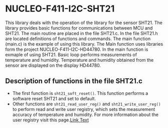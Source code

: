 # NUCLEO-F411-I2C-SHT21
This library deals with the operation of the library for the sensor SHT21. The library provides basic functions for communications between MCU and SHT21. The main routine are placed in the file SHT21.c. In the file SHT21.h are located definitions of functions and commands. The main function (main.c) is the example of using this library. The Main function uses libraries form the project NUCLEO-F411-I2C-HD44780. In the main function is exmaple of using SHT21. Basic loop performs measurements of temperature and humidity. Temperature and humidity obtained from the sensor are displayed on the display HD44780.

## Description of functions in the file SHT21.c
* The first function is `sht21_soft_reset()`. This function performs a software reset SHT21 and set to default.
* Other functions are `sht21_read_user_reg()` and `sht21_write_user_reg()` to perform read and write user registry, which sets the measurement accuracy of temperature and humidity. For more information about the user registry visit this page.[Link Text](https://www.sensirion.com/fileadmin/user_upload/customers/sensirion/Dokumente/Humidity_Sensors/Sensirion_Humidity_Sensors_SHT21_Datasheet_V4.pdf.) 
